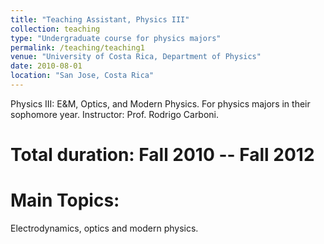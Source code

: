```yaml
---
title: "Teaching Assistant, Physics III"
collection: teaching
type: "Undergraduate course for physics majors"
permalink: /teaching/teaching1
venue: "University of Costa Rica, Department of Physics"
date: 2010-08-01
location: "San Jose, Costa Rica"
---
```


Physics III: E&M, Optics, and Modern Physics. For physics majors in their sophomore year. Instructor: Prof. Rodrigo Carboni.

Total duration: Fall 2010 -- Fall 2012
======

Main Topics:
======
Electrodynamics, optics and modern physics. 
